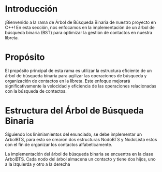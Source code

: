 # Introducción
¡Bienvenido a la rama de Árbol de Búsqueda Binaria de nuestro proyecto en C++! En esta sección, nos enfocamos en la implementación de un árbol de búsqueda binaria (BST) para optimizar la gestión de contactos en nuestra libreta.

# Propósito
El propósito principal de esta rama es utilizar la estructura eficiente de un árbol de búsqueda binaria para agilizar las operaciones de búsqueda y organización de contactos en la libreta. Este enfoque mejorará significativamente la velocidad y eficiencia de las operaciones relacionadas con la búsqueda de contactos.

# Estructura del Árbol de Búsqueda Binaria
Siguiendo los linimiamientos del enunciado, se debe implementar un ArbolBTS, para esto se crearon dos estructuras NodoBTS y NodoLista estos con el fin de organizar los contactos alfabeticamente. 

La implementación del árbol de búsqueda binaria se encuentra en la clase ArbolBTS. Cada nodo del árbol almacena un contacto y tiene dos hijos, uno a la izquierda y otro a la derecha
